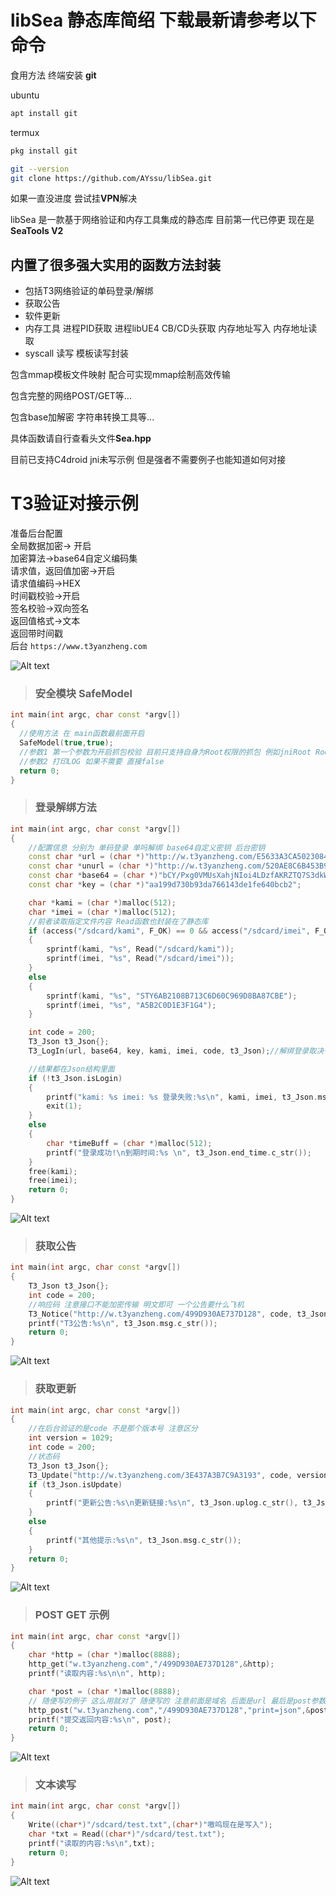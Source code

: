 # libSea 静态库简绍 下载最新请参考以下命令

食用方法 终端安装 **git** 

ubuntu 

```bash
apt install git 
```

termux

```bash 
pkg install git
```

```bash
git --version
git clone https://github.com/AYssu/libSea.git
```


如果一直没进度 尝试挂**VPN**解决 

libSea 是一款基于网络验证和内存工具集成的静态库 目前第一代已停更 现在是**SeaTools V2**

## 内置了很多强大实用的函数方法封装 
  - 包括T3网络验证的单码登录/解绑
  - 获取公告
  - 软件更新
  - 内存工具 进程PID获取 进程libUE4 CB/CD头获取 内存地址写入 内存地址读取
  - syscall 读写 模板读写封装
  

包含mmap模板文件映射 配合可实现mmap绘制高效传输

包含完整的网络POST/GET等...

包含base加解密 字符串转换工具等...

具体函数请自行查看头文件**Sea.hpp**

目前已支持C4droid jni未写示例 但是强者不需要例子也能知道如何对接

# T3验证对接示例
> 
  准备后台配置 <br>
  全局数据加密-> 开启 <br>
  加密算法->base64自定义编码集 <br>
  请求值，返回值加密->开启  <br>
  请求值编码->HEX  <br>
  时间戳校验->开启  <br>
  签名校验->双向签名  <br>
  返回值格式->文本  <br>
  返回带时间戳 <br>
  后台 `` https://www.t3yanzheng.com ``

![Alt text](/example/后台配置.png)
> ### 安全模块 **SafeModel**
>>  
```cpp
int main(int argc, char const *argv[])
{
  //使用方法 在 main函数最前面开启
  SafeModel(true,true);
  //参数1 第一个参数为开启抓包校验 目前只支持自身为Root权限的抓包 例如jniRoot Root调用二进制的情况 框架环境一律不支持
  //参数2 打印LOG 如果不需要 直接false
  return 0;
}
```

> ### 登录解绑方法
>> 
```cpp
int main(int argc, char const *argv[])
{
	//配置信息 分别为 单码登录 单吗解绑 base64自定义密钥 后台密钥
	const char *url = (char *)"http://w.t3yanzheng.com/E5633A3CA5023084";
	const char *unurl = (char *)"http://w.t3yanzheng.com/520AE8C6B453B9C0";
	const char *base64 = (char *)"bCY/Pxg0VMUsXahjNIoi4LDzfAKRZTQ7S3dkWvOqwl9Jycnm1p5Ft6uBHr+2EeG8";
	const char *key = (char *)"aa199d730b93da766143de1fe640bcb2";

	char *kami = (char *)malloc(512);
	char *imei = (char *)malloc(512);
	//前者读取指定文件内容 Read函数也封装在了静态库
	if (access("/sdcard/kami", F_OK) == 0 && access("/sdcard/imei", F_OK) == 0)
	{
		sprintf(kami, "%s", Read("/sdcard/kami"));
		sprintf(imei, "%s", Read("/sdcard/imei"));
	}
	else
	{
		sprintf(kami, "%s", "STY6AB2108B713C6D60C969D8BA87CBE");
		sprintf(imei, "%s", "A5B2C0D1E3F1G4");
	}

	int code = 200;
	T3_Json t3_Json{};
	T3_LogIn(url, base64, key, kami, imei, code, t3_Json);//解绑登录取决于传入url

	//结果都在Json结构里面
	if (!t3_Json.isLogin)
	{
		printf("kami: %s imei: %s 登录失败:%s\n", kami, imei, t3_Json.msg.c_str());
		exit(1);
	}
	else
	{
		char *timeBuff = (char *)malloc(512);
		printf("登录成功!\n到期时间:%s \n", t3_Json.end_time.c_str());
	}
	free(kami);
	free(imei);
	return 0;
}
```

![Alt text](/example/登录解绑.png)

> ### 获取公告
>> 
```cpp
int main(int argc, char const *argv[])
{
	T3_Json t3_Json{};
	int code = 200;
	//响应码 注意接口不能加密传输 明文即可 一个公告要什么飞机
	T3_Notice("http://w.t3yanzheng.com/499D930AE737D128", code, t3_Json);
	printf("T3公告:%s\n", t3_Json.msg.c_str());
	return 0;
}
```
![Alt text](/example/公告.png)

> ### 获取更新
>> 
```cpp
int main(int argc, char const *argv[])
{
	//在后台验证的是code 不是那个版本号 注意区分
	int version = 1029;
	int code = 200;
	//状态码
	T3_Json t3_Json{};
	T3_Update("http://w.t3yanzheng.com/3E437A3B7C9A3193", code, version, t3_Json);
	if (t3_Json.isUpdate)
	{
		printf("更新公告:%s\n更新链接:%s\n", t3_Json.uplog.c_str(), t3_Json.upurl.c_str());
	}
	else
	{
		printf("其他提示:%s\n", t3_Json.msg.c_str());
	}
	return 0;
}
```

![Alt text](/example/更新.png)

> ### POST GET 示例
>>
```cpp
int main(int argc, char const *argv[])
{
	char *http = (char *)malloc(8888);
	http_get("w.t3yanzheng.com","/499D930AE737D128",&http);
	printf("读取内容:%s\n\n", http);

	char *post = (char *)malloc(8888);
	// 随便写的例子 这么用就对了 随便写的 注意前面是域名 后面是url 最后是post参数
	http_post("w.t3yanzheng.com","/499D930AE737D128","print=json",&post);
	printf("提交返回内容:%s\n", post);
	return 0;
}
```
![Alt text](/example/POST_GET.png)

> ### 文本读写

>> 
```cpp
int main(int argc, char const *argv[])
{
	Write((char*)"/sdcard/test.txt",(char*)"嗷呜现在是写入");
	char *txt = Read((char*)"/sdcard/test.txt");
	printf("读取的内容:%s\n",txt);
	return 0;
}
```

![Alt text](/example/写入读取.png)


